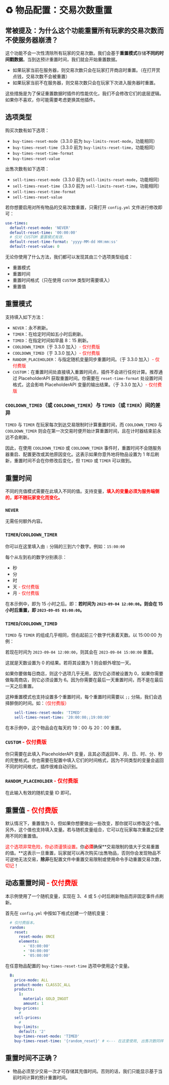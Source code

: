 # ♻️ 物品配置：交易次数重置

## 常被提及：为什么这个功能重置所有玩家的交易次数而不使服务器崩溃？

这个功能不会一次性清除所有玩家的交易次数。我们会基于**重置模式**存储**不同的时间戳数据**。当到达预计重置时间，我们就会开始重置数据。

* 如果玩家当前在服务器，则交易次数只会在玩家打开商店时重置。（在打开赏点钱，交易次数不会被重置）
* 如果玩家当前不在服务器，则交易次数只会在玩家下次进入服务器时重置。

这些措施是为了保证重置数据时插件的性能优化，我们不会修改它们的底层逻辑。如果你不喜欢，你可能需要考虑更换其他插件。

## 选项类型

购买次数有如下选项：

* `buy-times-reset-mode`（3.3.0 前为 `buy-limits-reset-mode`，功能相同）
* `buy-times-reset-time`（3.3.0 前为 `buy-limits-reset-time`，功能相同）
* `buy-times-reset-time-format`
* `buy-times-reset-value`

出售次数有如下选项：

* `sell-times-reset-mode`（3.3.0 前为 `sell-limits-reset-mode`，功能相同）
* `sell-times-reset-time`（3.3.0 前为 `sell-limits-reset-time`，功能相同）
* `sell-times-reset-time-format`
* `sell-times-reset-value`

若你想要启用对所有物品的交易次数重置，只需打开 `config.yml` 文件进行修改即可：

``` YAML
use-times:
  default-reset-mode: 'NEVER'
  default-reset-time: '00:00:00'
  # 仅对 CUSTOM 重置模式有效.
  default-reset-time-format: 'yyyy-MM-dd HH:mm:ss'
  default-reset-value: 0
```

无论你使用了什么方法，我们都可以发现其由三个选项类型组成：

* 重置模式
* 重置时间
* 重置时间格式（只在使用 `CUSTOM` 类型时需要填入）
* 重置值

## 重置模式

支持填入如下方法：

* `NEVER`：永不刷新。
* `TIMER`：在给定时间如五小时后刷新。
* `TIMED`：在指定时间如早晨 8：15 刷新。
* `COOLDOWN_TIMER`（于 3.3.0 加入）<font color="red">- 仅付费版</font>
* `COOLDOWN_TIMED`（于 3.3.0 加入）<font color="red">- 仅付费版</font>
* `RANDOM_PLACEHOLDER`：与指定随机变量同步重置时间。（于 3.3.0 加入）<font color="red">- 仅付费版</font>
* `CUSTOM`：在重置时间处直接填入重置时间点，插件不会进行任何计算。推荐通过 PlaceholderAPI 获取重置时间。你需要在 `reset-time-format` 处设置时间格式，这会影响 PlaceholderAPI 变量的输出结果。（于 3.3.0 加入）<font color="red">- 仅付费版</font>

### `COOLDOWN_TIMED`（或 `COOLDOWN_TIMER`）与 `TIMED`（或 `TIMER`）间的差异

`TIMED` 与 `TIMER` 在玩家每次到达交易限制时计算重置时间，而 `COOLDOWN_TIMED` 与 `COOLDOWN_TIMER` 则会在第一次交易时便开始计算重置时间，且在计时器结束前永远不会刷新。

因此，在使用 `COOLDOWN_TIMED` 或 `COOLDOWN_TIMER` 事件时，重置时间不会随服务器重启、配置更改或其他原因变化。这表示如果你意外地将物品设置为 1 年后刷新，重置时间不会在你修改后变化，但 `TIMED` 或 `TIMER` 可以做到。

## 重置时间

不同的充值模式需要在此填入不同的值。支持变量，<font color="red">**填入的变量必须为服务端侧的，即不随玩家变化而变化。**</font>

### `NEVER`

无需任何额外内容。

### `TIMER`/`COOLDOWN_TIMER`

你可以在这里填入由 `:` 分隔的三到六个数字。例如：`15:00:00`

每个从左到右的数字分别表示：

* 秒
* 分
* 时
* 天 <font color="red">- 仅付费版</font>
* 月 <font color="red">- 仅付费版</font>

在本示例中，即为 15 小时之后。即：**若时间为 `2023-09-04 12:00:00`。则会在 15 小时后重置，即 `2023-09-05 03:00:00`。**

### `TIMED`/`COOLDOWN_TIMED`

`TIMED` 与 `TIMER` 的组成几乎相同，但右起前三个数字代表着天数。以 15:00:00 为例：

若现在时间为 `2023-09-04 12:00:00`，则其会在 `2023-09-04 15:00:00` 重置。

这就是天数设置为 0 的结果。若将其设置为 1 则会额外增加一天。

如果你要做每日商店，则这个选项几乎无用，因为它必须被设置为 0，如果你需要做每周商店，则它必须设置为 6。因为你需要在最后一天重置时间，而不是在最后一天之后重置。

这种重置模式也支持设置多个重置时间，每个重置时间需要以 `;;` 分隔，我们会选择醉倒的时间。如：<font color="red">（仅付费版）</font>

``` YAML
    sell-times-reset-mode: 'TIMED'
    sell-times-reset-time: '20:00:00;;19:00:00'
```

在本示例中，这个物品会在每天的 19：00 与 20：00 重置。

### `CUSTOM` <font color="red">- 仅付费版</font>

你只需要在此填入 PlaceholderAPI 变量，且其必须返回年、月、日、时、分、秒的完整格式。你也需要在配置中填入它们的时间格式，因为不同类型的变量会返回不同的时间格式，插件很难自动识别。

### `RANDOM_PLACEHOLDER` <font color="red">- 仅付费版</font>

在此输入有效的随机变量 ID 即可。

## 重置值 <font color="red">- 仅付费版</font>

默认情况下，重置值为 0，但如果你想要做出一些改变，那你就可以修改这个值。另外，这个值也支持填入变量。若与随机变量组合，它可以在玩家每次重置之后使用不同的重置值。

<font color="red">这个选项非常危险，你必须谨慎设置。</font>你<font color="red">**必须**</font>确保**交易限制的值大于交易重置的值。**这表示一旦重置，玩家就可以再次购买/出售物品，否则你会发现物品不可逆地无法交易，**除非**在配置文件中重置交易限制或使用命令手动重置交易次数，<font color="red">切记</font>！

## 动态重置时间 <font color="red">- 仅付费版</font>

本示例使用了一个随机变量，实现在 3、4 或 5 小时后刷新物品而非固定事件点刷新。

首先在 `config.yml` 中按如下格式创建一个随机变量：

``` YAML
  # 仅付费版本。
  random:
    reset:
      reset-mode: ONCE
      elements:
        - '03:00:00'
        - '04:00:00'
        - '05:00:00'
```

在任意物品配置的 `buy-times-reset-time` 选项中使用这个变量。

``` YAML
  B:
    price-mode: ALL
    product-mode: CLASSIC_ALL
    products:
      1:
        material: GOLD_INGOT
        amount: 1
    buy-prices:
      # 
    sell-prices:
      #
    buy-limits:
      default: '2'
    buy-times-reset-mode: 'TIMED'
    buy-times-reset-time: '{random_reset}' # <--- 在这里使用, 出售次数同样有效!
```

## 重置时间不正确？

* 物品必须至少交易一次才可存储其充值时间。否则的话，我们只能显示基于当前时间计算的预计重置时间。